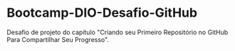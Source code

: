 # Bootcamp-DIO-Desafio-GitHub

Desafio de projeto do capítulo "Criando seu Primeiro Repositório no GitHub Para Compartilhar Seu Progresso".
